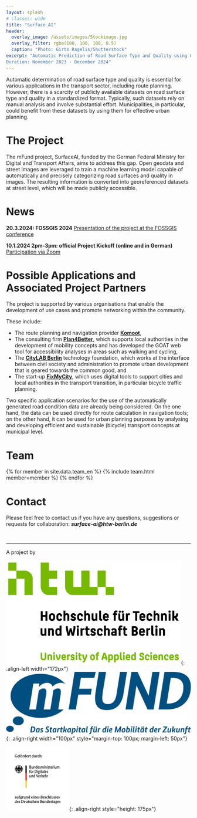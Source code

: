 ```yaml
---
layout: splash
# classes: wide
title: "Surface AI"
header:
  overlay_image: /assets/images/Stockimage.jpg
  overlay_filter: rgba(100, 100, 100, 0.5)
  caption: "Photo: Girts Ragelis/Shutterstock"
excerpt: "Automatic Prediction of Road Surface Type and Quality using Open Data and Machine Learning <br> <br> 
Duration: November 2023 - December 2024"
---
```


Automatic determination of road surface type and quality is essential for various applications in the transport sector, including route planning. However, there is a scarcity of publicly available datasets on road surface type and quality in a standardized format. Typically, such datasets rely on manual analysis and involve substantial effort. Municipalities, in particular, could benefit from these datasets by using them for effective urban planning. 

# The Project 
The mFund project, SurfaceAI, funded by the German Federal Ministry for Digital and Transport Affairs, aims to address this gap. Open geodata and street images are leveraged to train a machine learning model capable of automatically and precisely categorizing road surfaces and quality in images. The resulting information is converted into georeferenced datasets at street level, which will be made publicly accessible.

# News

**20.3.2024: FOSSGIS 2024** [Presentation of the project at the FOSSGIS conference](https://pretalx.com/fossgis2024/talk/MHTEAN/)

**10.1.2024 2pm-3pm: official Project Kickoff (online and in German)**
[Participation via Zoom](https://htw-berlin.zoom-x.de/j/63436322281?pwd=cE5iWm1DbmJ1TzFwdWNmTDNEdW93QT09)

# Possible Applications and Associated Project Partners
The project is supported by various organisations that enable the development of use cases and promote networking within the community. 

These include:
- The route planning and navigation provider [**Komoot**](https://www.komoot.de/),  
- The consulting firm [**Plan4Better**](https://plan4better.de/), which supports local authorities in the development of mobility concepts and has developed the GOAT web tool for accessibility analyses in areas such as walking and cycling,
- The [**CityLAB Berlin**](https://citylab-berlin.org/de/start/) technology foundation, which works at the interface between civil society and administration to promote urban development that is geared towards the common good, and
- The start-up [**FixMyCity**](https://www.fixmycity.de/), which uses digital tools to support cities and local authorities in the transport transition, in particular bicycle traffic planning. 

Two specific application scenarios for the use of the automatically generated road condition data are already being considered. On the one hand, the data can be used directly for route calculation in navigation tools; on the other hand, it can be used for urban planning purposes by analysing and developing efficient and sustainable (bicycle) transport concepts at municipal level.

# Team

{% for member in site.data.team_en %}
  {% include team.html member=member %}
{% endfor %}

# Contact
Please feel free to contact us if you have any questions, suggestions or requests for collaboration: ***surface&#x2011;ai@htw&#x2011;berlin.de***

&nbsp;

---

<!-- <font size="5"> Ein Projekt der </font> -->
A project by

![HTW_Logo](/assets/images/S04_HTW_Berlin_Logo_pos_FARBIG_RGB.jpg){: .align-left width="172px"}
![mFUND_Logo](/assets/images/mFUND_Logo_Mobilitaet_RGB.png){: .align-right width="100px" style="margin-top: 100px; margin-left: 50px"}
<!-- BMDV_Logo height="175px" was ignored -->
![BMDV_Logo](/assets/images/BMDV_Fz_2021_Web_Farbe_de.gif){: .align-right style="height: 175px"}
